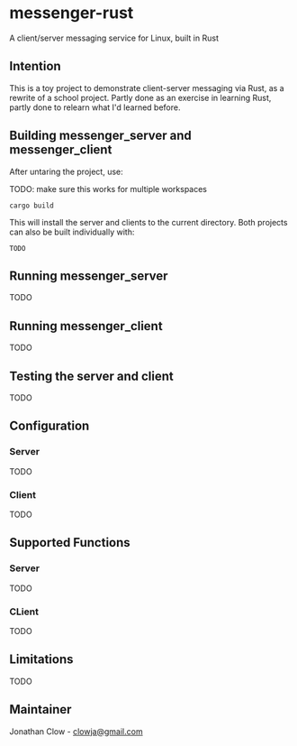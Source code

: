 # messenger-rust

A client/server messaging service for Linux, built in Rust

## Intention

This is a toy project to demonstrate client-server messaging via Rust, as a rewrite of a school project.  Partly done as an exercise in learning Rust, partly done to relearn what I'd learned before.

## Building messenger_server and messenger_client

After untaring the project, use:

TODO: make sure this works for multiple workspaces
```
cargo build
```

This will install the server and clients to the current directory.  Both projects can also be built individually with:

```
TODO
```

## Running messenger_server

TODO

## Running messenger_client

TODO

## Testing the server and client

TODO

## Configuration

### Server

TODO

### Client

TODO

## Supported Functions

### Server

TODO

### CLient

TODO

## Limitations

TODO

## Maintainer

Jonathan Clow - [clowja@gmail.com](clowja@gmail.com)